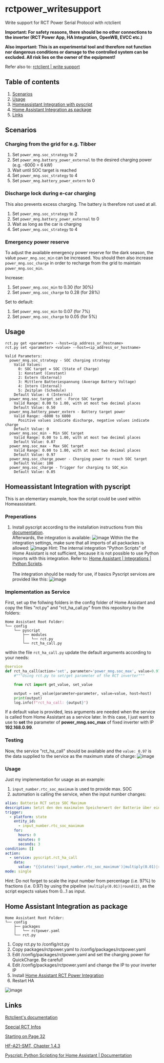 # rctpower_writesupport

Write support for RCT Power Serial Protocol with rctclient

**Important: For safety reasons, there should be no other connections to the inverter (RCT Power App, HA Integration, OpenWB, EVCC etc.)**

**Also important: This is an experimental tool and therefore not function nor dangerous conditions or damage to the controlled system can be excluded. All risk lies on the owner of the equipment!** <br> 

Refer also to: [rctclient | write support](https://rctclient.readthedocs.io/en/latest/cli_write_support.html)

## Table of contents
1. [Scenarios](#scenarios)
2. [Usage](#usage)
3. [Homeassistant Integration with pyscript](#homeassistant-integration-with-pyscript)
4. [Home Assistant Integration as package](#home-assistant-integration-as-package)
5. [Links](#links)


## Scenarios

### Charging from the grid for e.g. Tibber

1. Set ``power_mng.soc_strategy`` to 2
2. Set ``power_mng.battery_power_external`` to the desired charging power (e.g. -6000 = 6 kW)
3. Wait until SOC target is reached
4. Set ``power_mng.soc_strategy`` to 4
5. Set ``power_mng.battery_power_extern`` to 0


### Discharge lock during e-car charging
This also prevents excess charging. The battery is therefore not used at all.

1. Set ``power_mng.soc_strategy`` to 2
2. Set ``power_mng.battery_power_external`` to 0
3. Wait as long as the car is charging
4. Set ``power_mng.soc_strategy`` to 4

### Emergency power reserve

To adjust the available emergency power reserve for the dark season, the value ``power_mng.soc_min`` can be increased. You should then also increase ``power_mng.soc_charge`` in order to recharge from the grid to maintain ``power_mng.soc_min``.

Increase:
1. Set ``power_mng.soc_min`` to 0.30 (for 30%)
2. Set ``power_mng.soc_charge`` to 0.28 (for 28%)

Set to default:
1. Set ``power_mng.soc_min`` to 0.07 (for 7%)
2. Set ``power_mng.soc_charge`` to 0.05 (for 5%)

## Usage
```
rct.py get <parameter> --host=<ip_address_or_hostname>
rct.py set <parameter> <value> --host=<ip_address_or_hostname>

Valid Parameters:
  power_mng.soc_strategy - SOC charging strategy
    Valid Values:
      0: SOC target = SOC (State of Charge)
      1: Konstant (Constant)
      2: Extern (External)
      3: Mittlere Batteriespannung (Average Battery Voltage)
      4: Intern (Internal)
      5: Zeitplan (Schedule)
    Default Value: 4 (Internal)
  power_mng.soc_target_set - Force SOC target
    Valid Range: 0.00 to 1.00, with at most two decimal places
    Default Value: 0.50
  power_mng.battery_power_extern - Battery target power
    Valid Range: -6000 to 6000
      Positive values indicate discharge, negative values indicate charge
    Default Value: 0
  power_mng.soc_min - Min SOC target
    Valid Range: 0.00 to 1.00, with at most two decimal places
    Default Value: 0.07
  power_mng.soc_max - Max SOC target
    Valid Range: 0.00 to 1.00, with at most two decimal places
    Default Value: 0.97
  power_mng.soc_charge_power - Charging power to reach SOC target
    Default Value: 100
  power_mng.soc_charge - Trigger for charging to SOC_min
    Default Value: 0.05
```

## Homeassistant Integration with pyscript
This is an elementary example, how the script could be used within Homeassistant.

### Preperations
1. Install pyscript according to the installation instructions from this [documentation](https://hacs-pyscript.readthedocs.io/en/stable/installation.html).<br>
Afterwards, the integration is available:
![image](https://github.com/user-attachments/assets/314d502f-8c25-4060-8a71-ca270dd27f2b)
Within the the integration settings, make sure that all imports of all packackes is allowed:
![image](<images/Bildschirmfoto 2024-08-07 um 08.56.24.png>)
Hint: The internal integration "Python Scripts" of Home Assistant is not sufficient, because it is not possible to use Python imports with this integration. 
Refer to: [Home Assistant | Integrations | Python Scripts](https://www.home-assistant.io/integrations/python_script/). <br><br>
The integration should be ready for use, if basics Pyscript services are provided like this:
![image](<images/Bildschirmfoto 2024-08-07 um 09.13.11.png>)

### Implementation as Service
First, set up the follwing folders in the config folder of Home Assistant and copy the files "rct.py" and "rct_ha_call.py" from this repository to the folders:
```
Home Assistant Root Folder:
└── config
    └── pyscript
        ├── modules
        │   └── rct.py
        └── rct_ha_call.py
```

within the file `rct_ha_call.py` update the default arguments according to your needs:
```python
@service
def rct_ha_call(action='set', parameter='power_mng.soc_max', value=0.97, host='192.168.0.99'):
    #"""Using rct.py to set/get parameter of the RCT inverter"""

    from rct import get_value, set_value

    output = set_value(parameter=parameter, value=value, host=host)
    print(output)
    log.info(f"rct_ha_call: {output}")
```
If a default value is provided, less arguments are needed when the service is called from Home Assistant as a service later.
In this case, I just want to use to **set** the parameter of **power_mng.soc_max** of fixed inverter with IP **192.168.0.99**.

### Testing
Now, the service "rct_ha_call" should be available and the `value: 0.97` is the data supplied to the service as the maximum state of charge:
![image](<images/Bildschirmfoto 2024-08-07 um 09.35.41.png>)

### Usage
Just my implementation for usage as an example:
1. `input_number.rtc_soc_maximum` is used to provide max. SOC
2. automation is calling the service, when the input number changes:
```yaml
alias: Batterie RCT setze SOC Maximum
description: Setzt den den maximalen Speicherwert der Batterie über ein Python-Skript
trigger:
  - platform: state
    entity_id:
      - input_number.rtc_soc_maximum
    for:
      hours: 0
      minutes: 0
      seconds: 3
condition: []
action:
  - service: pyscript.rct_ha_call
    data:
      value: "{{states('input_number.rtc_soc_maximum')|multiply(0.01)|round(2)}}"
mode: single
```
Hint: Do not forget to scale the input number from percentage (i.e. 97%) to fractions (i.e. 0.97) by using the pipeline `|multiply(0.01)|round(2)`, as the script expects values from 0...1 as input.

## Home Assistant Integration as package

```
Home Assistant Root Folder:
└── config
    ├── packages
    │   └── rctpower.yaml
    └── rct.py
```

1. Copy rct.py to /config/rct.py
2. Copy packages/rctpower.yaml to /config/packages/rctpower.yaml
3. Edit /config/packages/rctpower.yaml and set the charging power for QuickCharge. Be careful!
4. Edit /config/packages/rctpower.yaml and change the IP to your inverter IP
5. Install [Home Assistant RCT Power Integration](https://github.com/weltenwort/home-assistant-rct-power-integration)
6. Restart HA

![image](<images/packages_result.png>)

### 
## Links
[Rctclient's documentation](https://rctclient.readthedocs.io/en/latest/index.html)

[Special RCT Infos](https://www.photovoltaikforum.com/thread/159603-rct-power-storage-soc-zielauswahl-extern-nutzen/?postID=2656687#post2656687)

[Starting on Page 32](https://www.rct-power.com/de/download-bereich-de.html?file=files/Download-Bereich/Download%20Bereich%20EN/3.1_RCT%20Power%20Storage%20DC%208-10/RCT-Power-Storage-DC10_Manual_Web24V1EN.pdf)

[HF-A21-SMT, Chapter 1.4.3](https://ptelectronics.ru/wp-content/uploads/HF-A21-SMT-User-Manual-V1.120150203.pdf)

[Pyscript: Python Scripting for Home Assistant | Documentation](https://hacs-pyscript.readthedocs.io/en/stable/)
